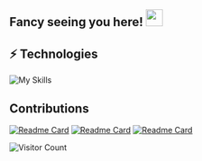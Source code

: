 ## Fancy seeing you here! <img src="https://raw.githubusercontent.com/aemmadi/aemmadi/master/wave.gif" width="30px">

## ⚡ Technologies

![My Skills](https://skillicons.dev/icons?i=linux,bash,c,cpp,git,github,python,django,fastapi,pytorch,go,java,spring,javascript,react,vue,cs,postgresql,mysql,nginx,lua,qt,electron,selenium,prometheus,redis,docker,k8s,jenkins,ansible&perline=10)

## Contributions

[![Readme Card](https://github-readme-stats.vercel.app/api/pin/?username=celery&repo=django-celery-results&show_owner=true)](https://github.com/celery/django-celery-results)
[![Readme Card](https://github-readme-stats.vercel.app/api/pin/?username=celery&repo=django-celery-beat&show_owner=true)](https://github.com/celery/django-celery-beat)
[![Readme Card](https://github-readme-stats.vercel.app/api/pin/?username=alexmojaki&repo=heartrate&show_owner=true)](https://github.com/alexmojaki/heartrate)


![Visitor Count](https://profile-counter.glitch.me/lvelvee/count.svg)


